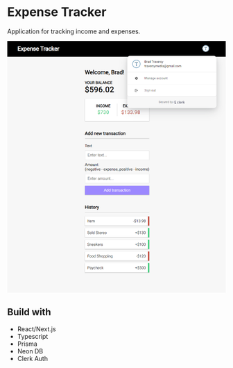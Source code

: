 # Expense Tracker

Application for tracking income and expenses.

![Main image](/public/screen.png)

## Build with

- React/Next.js
- Typescript
- Prisma
- Neon DB
- Clerk Auth
